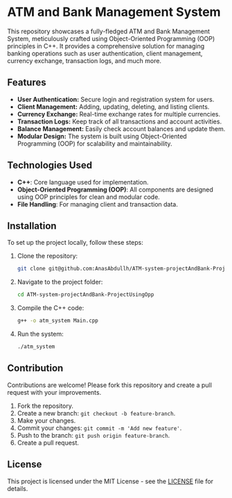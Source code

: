 # ATM and Bank Management System

This repository showcases a fully-fledged ATM and Bank Management System, meticulously crafted using Object-Oriented Programming (OOP) principles in C++. It provides a comprehensive solution for managing banking operations such as user authentication, client management, currency exchange, transaction logs, and much more.

## Features

- **User Authentication:** Secure login and registration system for users.
- **Client Management:** Adding, updating, deleting, and listing clients.
- **Currency Exchange:** Real-time exchange rates for multiple currencies.
- **Transaction Logs:** Keep track of all transactions and account activities.
- **Balance Management:** Easily check account balances and update them.
- **Modular Design:** The system is built using Object-Oriented Programming (OOP) for scalability and maintainability.

## Technologies Used

- **C++**: Core language used for implementation.
- **Object-Oriented Programming (OOP)**: All components are designed using OOP principles for clean and modular code.
- **File Handling**: For managing client and transaction data.

## Installation

To set up the project locally, follow these steps:

1. Clone the repository:
    ```bash
    git clone git@github.com:AnasAbdullh/ATM-system-projectAndBank-ProjectUsingOpp.git
    ```

2. Navigate to the project folder:
    ```bash
    cd ATM-system-projectAndBank-ProjectUsingOpp
    ```

3. Compile the C++ code:
    ```bash
    g++ -o atm_system Main.cpp
    ```

4. Run the system:
    ```bash
    ./atm_system
    ```

## Contribution

Contributions are welcome! Please fork this repository and create a pull request with your improvements. 

1. Fork the repository.
2. Create a new branch: `git checkout -b feature-branch`.
3. Make your changes.
4. Commit your changes: `git commit -m 'Add new feature'`.
5. Push to the branch: `git push origin feature-branch`.
6. Create a pull request.

## License

This project is licensed under the MIT License - see the [LICENSE](LICENSE) file for details.
